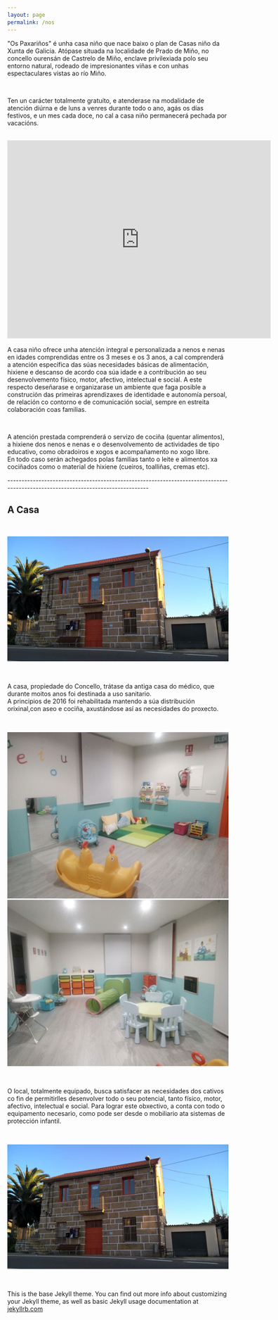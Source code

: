 ```yaml
---
layout: page
permalink: /nos
---
```




<p>
   "Os Paxariños" é unha casa niño que nace baixo o plan de Casas niño da Xunta de Galicia. Atópase situada na
   localidade de Prado de Miño, no concello ourensán de Castrelo de Miño, enclave privilexiada polo seu entorno
   natural, rodeado de impresionantes viñas e con unhas espectaculares vistas ao río Miño.
</p>

<br>

<p>
    Ten un carácter totalmente gratuíto, e atenderase na modalidade de atención diúrna e de luns a venres durante todo o
    ano, agás os días festivos, e un mes cada doce, no cal a casa niño permanecerá pechada por vacacións.
</p>

<br>

<iframe src="https://www.google.com/maps/embed?pb=!1m18!1m12!1m3!1d1474.973949667828!2d-8.057107192752396!3d42.322309996102405!2m3!1f0!2f0!3f0!3m2!1i1024!2i768!4f13.1!3m3!1m2!1s0xd2ff4235d0a8277%3A0x7c44e3314e0c11a0!2sLugar+Prado%2C+11%2C+32430%2C+Ourense!5e0!3m2!1ses!2ses!4v1489060676934" width="600" height="450" frameborder="0" style="border:0" allowfullscreen></iframe>

<br>

<p>
    A casa niño ofrece unha atención integral e personalizada a nenos e nenas en idades comprendidas entre os 3 meses
    e os 3 anos, a cal comprenderá a atención específica das súas necesidades básicas de alimentación, hixiene e descanso
    de acordo coa súa idade e a contribución ao seu desenvolvemento físico, motor, afectivo, intelectual e social. A este
    respecto deseñarase e organizarase un ambiente que faga posible a construción das primeiras aprendizaxes de identidade
    e autonomía persoal, de relación co contorno e de comunicación social, sempre en estreita colaboración coas familias.
</p>

<br>

<p>
    A atención prestada comprenderá o servizo de cociña (quentar alimentos), a hixiene dos nenos e nenas e o
    desenvolvemento de actividades de tipo educativo, como obradoiros e xogos e acompañamento no xogo libre.<br> En todo
    caso serán achegados polas familias tanto o leite e alimentos xa cociñados como o material de hixiene (cueiros,
    toalliñas, cremas etc).
</p>
--------------------------------------------------------------------------------------------------------------------------------

<p>
    <h2 class="sub_title">A Casa</h2>
</p>

<br>

<p>
    <div class="row">
        <div class="col-12">
            <img class="u-max-full-width" src="/assets/www/nos/casa1.jpeg" />
        </div>
    </div>
</p>

<br>

<p>
    A casa, propiedade do Concello, trátase da antiga casa do médico, que durante moitos anos foi destinada a uso
    sanitario.<br>    A principios de 2016 foi rehabilitada mantendo a súa distribución orixinal,con aseo e cociña,
    axustándose así as necesidades do proxecto.<br>
</p>

<br>

<p>
    <div class="row">
        <div class="col-6">
            <img class="u-max-full-width" src="/assets/www/nos/IMG-20161117-WA0006.jpg" />
        </div>
        <div class="col-6">
            <img class="u-max-full-width" src="/assets/www/nos/IMG-20161117-WA0007.jpg" />
        </div>
    </div>
</p>

<br>

<p>
    O local, totalmente equipado, busca satisfacer as necesidades dos cativos co fin de permitirlles desenvolver todo
    o seu potencial, tanto físico, motor, afectivo, intelectual e social. Para lograr este obxectivo, a conta con todo
    o equipamento necesario, como pode ser desde o mobiliario ata sistemas de protección infantil.<br>
</p>

<br>

<p>
    <div class="row">
        <div class="col-12">
            <img class="u-max-full-width" src="/assets/www/nos/casa1.jpeg" />
        </div>
    </div>
</p>

<br>






This is the base Jekyll theme. You can find out more info about customizing your Jekyll theme, as well as basic Jekyll usage documentation at [jekyllrb.com](http://jekyllrb.com/)